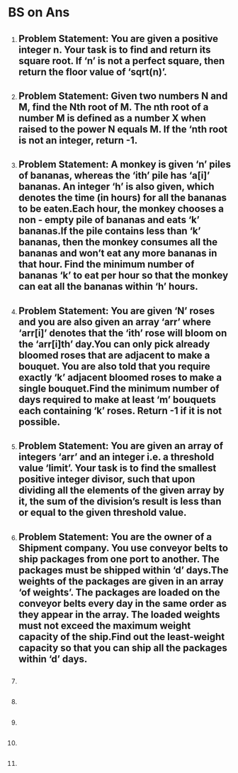 # BS on Ans

1. ## Problem Statement: You are given a positive integer n. Your task is to find and return its square root. If ‘n’ is not a perfect square, then return the floor value of ‘sqrt(n)’.

2. ## Problem Statement: Given two numbers N and M, find the Nth root of M. The nth root of a number M is defined as a number X when raised to the power N equals M. If the ‘nth root is not an integer, return -1.

3. ## Problem Statement: A monkey is given ‘n’ piles of bananas, whereas the ‘ith’ pile has ‘a[i]’ bananas. An integer ‘h’ is also given, which denotes the time (in hours) for all the bananas to be eaten.Each hour, the monkey chooses a non - empty pile of bananas and eats ‘k’ bananas.If the pile contains less than ‘k’ bananas, then the monkey consumes all the bananas and won’t eat any more bananas in that hour. Find the minimum number of bananas ‘k’ to eat per hour so that the monkey can eat all the bananas within ‘h’ hours.

4. ## Problem Statement: You are given ‘N’ roses and you are also given an array ‘arr’ where ‘arr[i]’ denotes that the ‘ith’ rose will bloom on the ‘arr[i]th’ day.You can only pick already bloomed roses that are adjacent to make a bouquet. You are also told that you require exactly ‘k’ adjacent bloomed roses to make a single bouquet.Find the minimum number of days required to make at least ‘m’ bouquets each containing ‘k’ roses. Return -1 if it is not possible.

5. ## Problem Statement: You are given an array of integers ‘arr’ and an integer i.e. a threshold value ‘limit’. Your task is to find the smallest positive integer divisor, such that upon dividing all the elements of the given array by it, the sum of the division’s result is less than or equal to the given threshold value.

6. ## Problem Statement: You are the owner of a Shipment company. You use conveyor belts to ship packages from one port to another. The packages must be shipped within ‘d’ days.The weights of the packages are given in an array ‘of weights’. The packages are loaded on the conveyor belts every day in the same order as they appear in the array. The loaded weights must not exceed the maximum weight capacity of the ship.Find out the least-weight capacity so that you can ship all the packages within ‘d’ days.

7. ##

8. ##

9. ##

10. ##

11. ##
